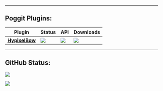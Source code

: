 
---
## Poggit Plugins:
| **Plugin** | **Status** | **API** | **Downloads** |
| --- | --- | --- | --- | 
| **[**HypixelBow**](https://poggit.pmmp.io/p/HypixelBow/1.0.9)** | *<a href="https://poggit.pmmp.io/p/HypixelBow"><img src="https://poggit.pmmp.io/shield.state/HypixelBow"></a>* | **<a href="https://poggit.pmmp.io/p/HypixelBow"><img src="https://poggit.pmmp.io/shield.api/HypixelBow"></a>** | **<a href="https://poggit.pmmp.io/p/HypixelBow"><img src="https://poggit.pmmp.io/shield.dl.total/HypixelBow"></a>**|
---

## GitHub Status:
![](https://github-readme-stats.vercel.app/api/?username=kostamax27&show_icons=true&hide_border=false&theme=gotham&count_private=true)

![](https://activity-graph.herokuapp.com/graph?username=kostamax27&theme=gotham&hide_border=true&area=true)
